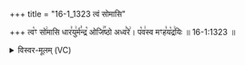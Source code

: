 +++
title = "16-1_1323 त्वं सोमासि"

+++
त्व꣡ꣳ सो꣢मासि धार꣣यु꣢र्म꣣न्द्र꣡ ओजि꣢꣯ष्ठो अध्व꣣रे꣢। प꣡व꣢स्व मꣳह꣣य꣡द्र꣢यिः ॥ 16-1:1323 ॥

<details><summary>विस्वर-मूलम् (VC)</summary>

त्वꣳ सोमासि धारयुर्मन्द्र ओजिष्ठो अध्वरे । पवस्व मꣳहयद्रयिः ॥१३२३॥
</details>